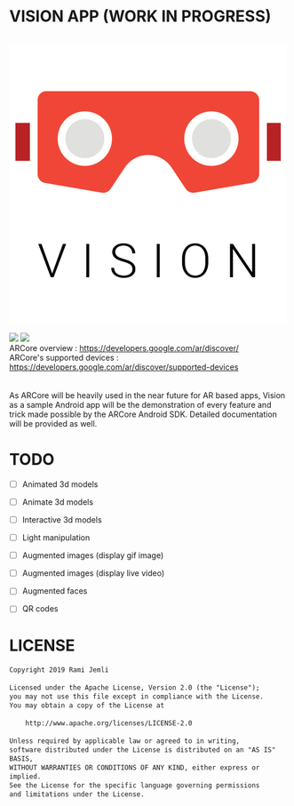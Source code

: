 # VISION APP (WORK IN PROGRESS)

<br/>  
<img src="art/vision.png" />  

<img src="art/ar_01.gif" width="30%" /> <img src="art/ar_02.gif" width="30%" /> 
<br/> 
ARCore overview : https://developers.google.com/ar/discover/<br/> 
ARCore's supported devices : https://developers.google.com/ar/discover/supported-devices
<br/><br/>  
As ARCore will be heavily used in the near future for AR based apps, Vision as a sample Android app will be the demonstration of every feature and trick made possible by the ARCore Android SDK. Detailed documentation will be provided as well.

# TODO
- [ ] Animated 3d models
- [ ] Animate 3d models
- [ ] Interactive 3d models
- [ ] Light manipulation
- [ ] Augmented images (display gif image)
- [ ] Augmented images (display live video)
- [ ] Augmented faces
- [ ] QR codes


# LICENSE
 
``` 
Copyright 2019 Rami Jemli

Licensed under the Apache License, Version 2.0 (the "License");
you may not use this file except in compliance with the License.
You may obtain a copy of the License at

    http://www.apache.org/licenses/LICENSE-2.0

Unless required by applicable law or agreed to in writing, 
software distributed under the License is distributed on an "AS IS" BASIS, 
WITHOUT WARRANTIES OR CONDITIONS OF ANY KIND, either express or implied. 
See the License for the specific language governing permissions 
and limitations under the License.
``` 
